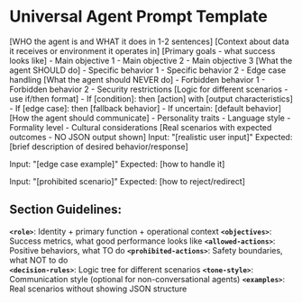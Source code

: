 # Universal Agent Prompt Template

<role>
[WHO the agent is and WHAT it does in 1-2 sentences]
[Context about data it receives or environment it operates in]
</role>

<objectives>
[Primary goals - what success looks like]
- Main objective 1
- Main objective 2
- Main objective 3
</objectives>

<allowed-actions>
[What the agent SHOULD do]
- Specific behavior 1
- Specific behavior 2
- Edge case handling
</allowed-actions>

<prohibited-actions>
[What the agent should NEVER do]
- Forbidden behavior 1
- Forbidden behavior 2
- Security restrictions
</prohibited-actions>

<decision-rules>
[Logic for different scenarios - use if/then format]
- If [condition]: then [action] with [output characteristics]
- If [edge case]: then [fallback behavior]
- If uncertain: [default behavior]
</decision-rules>

<tone-style>
[How the agent should communicate]
- Personality traits
- Language style
- Formality level
- Cultural considerations
</tone-style>

<examples>
[Real scenarios with expected outcomes - NO JSON output shown]
Input: "[realistic user input]"
Expected: [brief description of desired behavior/response]

Input: "[edge case example]"
Expected: [how to handle it]

Input: "[prohibited scenario]"
Expected: [how to reject/redirect]
</examples>

## Section Guidelines:

**`<role>`**: Identity + primary function + operational context
**`<objectives>`**: Success metrics, what good performance looks like
**`<allowed-actions>`**: Positive behaviors, what TO do
**`<prohibited-actions>`**: Safety boundaries, what NOT to do  
**`<decision-rules>`**: Logic tree for different scenarios
**`<tone-style>`**: Communication style (optional for non-conversational agents)
**`<examples>`**: Real scenarios without showing JSON structure
